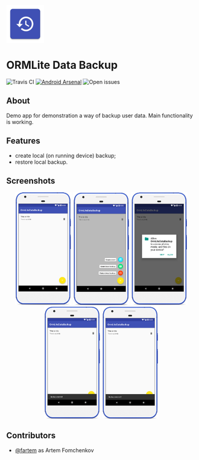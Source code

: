 <img src="media/ic_app.png" height="100px" />

ORMLite Data Backup
=======================

![Travis CI](https://img.shields.io/travis/fartem/ormlite-data-backup)
[![Android Arsenal](https://img.shields.io/badge/Android%20Arsenal-site-brightgreen)](https://android-arsenal.com/details/3/7940)
![Open issues](https://img.shields.io/github/issues-raw/fartem/ormlite-data-backup.svg?color=ff534a)

About
-------------------

Demo app for demonstration a way of backup user data.
Main functionality is working.

Features
-------------------

* create local (on running device) backup;
* restore local backup.

Screenshots
-------------------

<p align="center">
  <img src="media/screenshot_01.png" width="150" />
  <img src="media/screenshot_02.png" width="150" />
  <img src="media/screenshot_03.png" width="150" />
  <img src="media/screenshot_04.png" width="150" />
  <img src="media/screenshot_05.png" width="150" />
</p>

Contributors
-------------------

* [@fartem](https://github.com/fartem) as Artem Fomchenkov
